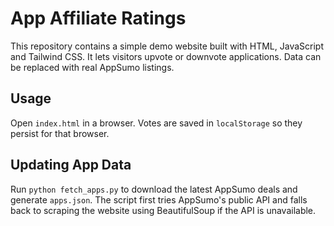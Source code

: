 # App Affiliate Ratings

This repository contains a simple demo website built with HTML, JavaScript and Tailwind CSS. It lets visitors upvote or downvote applications. Data can be replaced with real AppSumo listings.

## Usage

Open `index.html` in a browser. Votes are saved in `localStorage` so they persist for that browser.

## Updating App Data

Run `python fetch_apps.py` to download the latest AppSumo deals and generate `apps.json`. The script first tries AppSumo's public API and falls back to scraping the website using BeautifulSoup if the API is unavailable.
